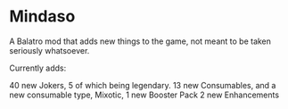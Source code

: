 # Mindaso
A Balatro mod that adds new things to the game, not meant to be taken seriously whatsoever.

Currently adds:

40 new Jokers, 5 of which being legendary.
13 new Consumables, and a new consumable type, Mixotic,
1 new Booster Pack
2 new Enhancements
